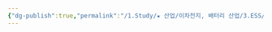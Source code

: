 ```yaml
---
{"dg-publish":true,"permalink":"/1.Study/★ 산업/이차전지, 배터리 산업/3.ESS/주택용 ESS/","created":"2024-11-20T21:02:27.652+09:00","updated":"2025-06-03T20:07:21.603+09:00"}
---
```


